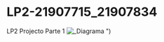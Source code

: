 # LP2-21907715_21907834
LP2 Projecto Parte 1
![_Diagrama](https://user-images.githubusercontent.com/61718747/99892685-3c530d80-2c6f-11eb-863f-c690d0794ef6.png)
") 

